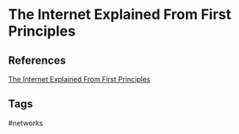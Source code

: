 # The Internet Explained From First Principles

## References
[The Internet Explained From First Principles](https://explained-from-first-principles.com/internet/)

## Tags
#networks
